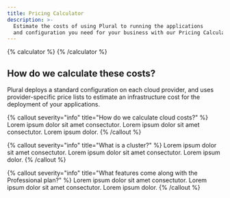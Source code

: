```yaml
---
title: Pricing Calculator
description: >-
  Estimate the costs of using Plural to running the applications
  and configuration you need for your business with our Pricing Calculator.
---
```


{% calculator %}
{% /calculator %}

## How do we calculate these costs?

Plural deploys a standard configuration on each cloud provider, and uses provider-specific price lists to estimate an infrastructure cost for the deployment of your applications.

{% callout severity="info" title="How do we calculate cloud costs?" %}
Lorem ipsum dolor sit amet consectutor. Lorem ipsum dolor sit amet consectutor. Lorem ipsum dolor.
{% /callout %}

{% callout severity="info" title="What is a cluster?" %}
Lorem ipsum dolor sit amet consectutor. Lorem ipsum dolor sit amet consectutor. Lorem ipsum dolor.
{% /callout %}

{% callout severity="info" title="What features come along with the Professional plan?" %}
Lorem ipsum dolor sit amet consectutor. Lorem ipsum dolor sit amet consectutor. Lorem ipsum dolor.
{% /callout %}
